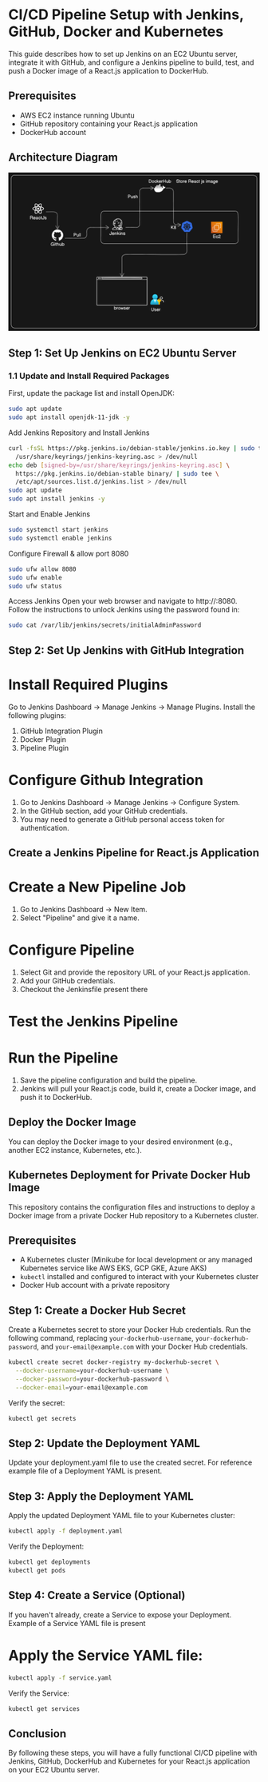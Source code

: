 # CI/CD Pipeline Setup with Jenkins, GitHub, Docker and Kubernetes

This guide describes how to set up Jenkins on an EC2 Ubuntu server, integrate it with GitHub, and configure a Jenkins pipeline to build, test, and push a Docker image of a React.js application to DockerHub.

## Prerequisites

- AWS EC2 instance running Ubuntu
- GitHub repository containing your React.js application
- DockerHub account
## Architecture Diagram
![image](https://github.com/myrmayur/CICD-For-React-App/blob/master/React%20CICD.png?raw=true)

## Step 1: Set Up Jenkins on EC2 Ubuntu Server

### 1.1 Update and Install Required Packages

First, update the package list and install OpenJDK:

```bash
sudo apt update
sudo apt install openjdk-11-jdk -y
```
Add Jenkins Repository and Install Jenkins
```bash
curl -fsSL https://pkg.jenkins.io/debian-stable/jenkins.io.key | sudo tee \
  /usr/share/keyrings/jenkins-keyring.asc > /dev/null
echo deb [signed-by=/usr/share/keyrings/jenkins-keyring.asc] \
  https://pkg.jenkins.io/debian-stable binary/ | sudo tee \
  /etc/apt/sources.list.d/jenkins.list > /dev/null
sudo apt update
sudo apt install jenkins -y
```
 Start and Enable Jenkins
 ```bash
sudo systemctl start jenkins
sudo systemctl enable jenkins
```
Configure Firewall & allow port 8080
```bash
sudo ufw allow 8080
sudo ufw enable
sudo ufw status
```
Access Jenkins
Open your web browser and navigate to http://<your-ec2-public-ip>:8080. Follow the instructions to unlock Jenkins using the password found in:
```bash
sudo cat /var/lib/jenkins/secrets/initialAdminPassword
```
## Step 2: Set Up Jenkins with GitHub Integration
# Install Required Plugins
Go to Jenkins Dashboard -> Manage Jenkins -> Manage Plugins.
Install the following plugins:
1. GitHub Integration Plugin
2. Docker Plugin
3. Pipeline Plugin
# Configure Github Integration
1. Go to Jenkins Dashboard -> Manage Jenkins -> Configure System.
2. In the GitHub section, add your GitHub credentials.
3. You may need to generate a GitHub personal access token for authentication.
## Create a Jenkins Pipeline for React.js Application
#  Create a New Pipeline Job
1. Go to Jenkins Dashboard -> New Item.
2. Select "Pipeline" and give it a name.
# Configure Pipeline
1. Select Git and provide the repository URL of your React.js application.
2. Add your GitHub credentials.
3. Checkout the Jenkinsfile present there
# Test the Jenkins Pipeline
# Run the Pipeline
1. Save the pipeline configuration and build the pipeline.
2. Jenkins will pull your React.js code, build it, create a Docker image, and push it to DockerHub.
## Deploy the Docker Image
 You can deploy the Docker image to your desired environment (e.g., another EC2 instance, Kubernetes, etc.).


## Kubernetes Deployment for Private Docker Hub Image

This repository contains the configuration files and instructions to deploy a Docker image from a private Docker Hub repository to a Kubernetes cluster.

## Prerequisites

- A Kubernetes cluster (Minikube for local development or any managed Kubernetes service like AWS EKS, GCP GKE, Azure AKS)
- `kubectl` installed and configured to interact with your Kubernetes cluster
- Docker Hub account with a private repository

## Step 1: Create a Docker Hub Secret

Create a Kubernetes secret to store your Docker Hub credentials. Run the following command, replacing `your-dockerhub-username`, `your-dockerhub-password`, and `your-email@example.com` with your Docker Hub credentials.

```sh
kubectl create secret docker-registry my-dockerhub-secret \
  --docker-username=your-dockerhub-username \
  --docker-password=your-dockerhub-password \
  --docker-email=your-email@example.com
```
Verify the secret:
```sh
kubectl get secrets
```
## Step 2: Update the Deployment YAML
Update your deployment.yaml file to use the created secret. For reference example file of a Deployment YAML is present.
## Step 3: Apply the Deployment YAML
Apply the updated Deployment YAML file to your Kubernetes cluster:
```sh
kubectl apply -f deployment.yaml
```
Verify the Deployment:
```sh
kubectl get deployments
kubectl get pods
```
## Step 4: Create a Service (Optional)
If you haven't already, create a Service to expose your Deployment. Example of a Service YAML file is present
# Apply the Service YAML file:
```sh
kubectl apply -f service.yaml
```
Verify the Service:
```sh
kubectl get services
```
## Conclusion
By following these steps, you will have a fully functional CI/CD pipeline with Jenkins, GitHub, DockerHub and Kubernetes for your React.js application on your EC2 Ubuntu server.
